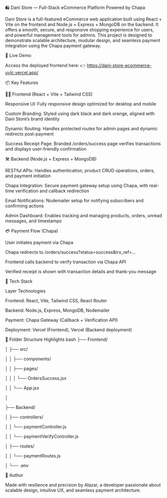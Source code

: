 🛍️ Dani Store — Full-Stack eCommerce Platform Powered by Chapa

Dani Store is a full-featured eCommerce web application built using React + Vite on the frontend and Node.js + Express + MongoDB on the backend. It offers a smooth, secure, and responsive shopping experience for users, and powerful management tools for admins. This project is designed to demonstrate scalable architecture, modular design, and seamless payment integration using the Chapa payment gateway.

🚀 Live Demo

Access the deployed frontend here: 👉 https://dani-store-ecommerce-uylc.vercel.app/

📦 Key Features

🧑‍💻 Frontend (React + Vite + Tailwind CSS)

Responsive UI: Fully responsive design optimized for desktop and mobile

Custom Branding: Styled using dark black and dark orange, aligned with Dani Store’s brand identity

Dynamic Routing: Handles protected routes for admin pages and dynamic redirects post-payment

Success Receipt Page: Branded /orders/success page verifies transactions and displays user-friendly confirmation

🛠️ Backend (Node.js + Express + MongoDB)

RESTful APIs: Handles authentication, product CRUD operations, orders, and payment initiation

Chapa Integration: Secure payment gateway setup using Chapa, with real-time verification and callback redirection

Email Notifications: Nodemailer setup for notifying subscribers and confirming actions

Admin Dashboard: Enables tracking and managing products, orders, unread messages, and timestamps

💳 Payment Flow (Chapa)

User initiates payment via Chapa

Chapa redirects to /orders/success?status=success&trx_ref=...

Frontend calls backend to verify transaction via Chapa API

Verified receipt is shown with transaction details and thank-you message

🧠 Tech Stack

Layer	Technologies

Frontend:	React, Vite, Tailwind CSS, React Router

Backend:	Node.js, Express, MongoDB, Nodemailer

Payment:	Chapa Gateway (Callback + Verification API)

Deployment:	Vercel (Frontend), Vercel (Backend deployment)

📂 Folder Structure Highlights
bash
├── Frontend/

│   ├── src/

│   │   ├── components/

│   │   ├── pages/

│   │   │   └── OrdersSuccess.jsx

│   │   └── App.jsx

│

├── Backend/

│   ├── controllers/

│   │   └── paymentController.js

│   │   └── paymentVerifyController.js

│   ├── routes/

│   │   └── paymentRoutes.js

│   └── .env


🙌 Author

Made with resilience and precision by Alazar, a developer passionate about scalable design, intuitive UX, and seamless payment architecture.
